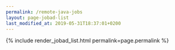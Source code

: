 ```yaml
---
permalink: /remote-java-jobs
layout: page-jobad-list
last_modified_at: 2019-05-31T18:37:01+0200
---
```

{% include render_jobad_list.html permalink=page.permalink %}
